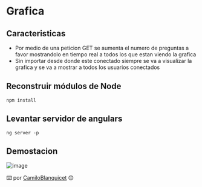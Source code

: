 # Grafica

## Caracteristicas
- Por medio de una peticion GET se aumenta el numero de preguntas a favor mostrandolo en tiempo real a todos los que estan viendo la grafica 
- Sin importar desde donde este conectado siempre se va a visualizar la grafica y se va a mostrar a todos los usuarios conectados

## Reconstruir módulos de Node
```
npm install 
```

## Levantar servidor de angulars
```
ng server -p
```

## Demostacion

![image](https://github.com/CamiloBlanquicet/chat-angular-sockets/blob/grafica-encuesta/demostracion.gif)



⌨️ por [CamiloBlanquicet](https://github.com/CamiloBlanquicet/) 😊
